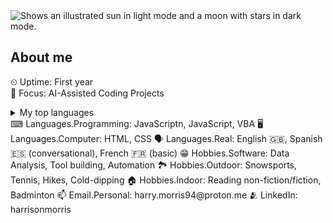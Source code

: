 <picture>
  <source media="(prefers-color-scheme: dark)" srcset="https://user-images.githubusercontent.com/25423296/163456776-7f95b81a-f1ed-45f7-b7ab-8fa810d529fa.png">
  <source media="(prefers-color-scheme: light)" srcset="https://user-images.githubusercontent.com/25423296/163456779-a8556205-d0a5-45e2-ac17-42d089e3c3f8.png">
  <img alt="Shows an illustrated sun in light mode and a moon with stars in dark mode." src="https://user-images.githubusercontent.com/25423296/163456779-a8556205-d0a5-45e2-ac17-42d089e3c3f8.png">
</picture>

## About me
⏲ Uptime: First year  
🧐 Focus: AI-Assisted Coding Projects  

<details>
<summary>My top languages</summary>

| Rank | Languages |
|-----:|-----------|
|     1| JavaScript|
|     2| Python    |
|     3| SQL       |

</details>
⌨ Languages.Programming: JavaScriptn, JavaScript, VBA  
🖥 Languages.Computer: HTML, CSS  
🗣 Languages.Real: English 🇬🇧, Spanish 🇪🇸 (conversational), French 🇫🇷 (basic)  
😁 Hobbies.Software: Data Analysis, Tool building, Automation  
🏞 Hobbies.Outdoor: Snowsports, Tennis, Hikes, Cold-dipping  
🏠 Hobbies.Indoor: Reading non-fiction/fiction, Badminton  
📫 Email.Personal: harry.morris94@proton.me  
🫂 LinkedIn: harrisonmorris  
<!--
**harrmony/harrmony** is a ✨ _special_ ✨ repository because its `README.md` (this file) appears on your GitHub profile.

-->
